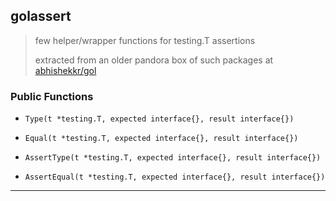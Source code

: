 
## golassert

> few helper/wrapper functions for testing.T assertions
>
> extracted from an older pandora box of such packages at [abhishekkr/gol](https://github.com/abhishekkr/gol)

### Public Functions

* `Type(t *testing.T, expected interface{}, result interface{})`
* `Equal(t *testing.T, expected interface{}, result interface{})`

* `AssertType(t *testing.T, expected interface{}, result interface{})`
* `AssertEqual(t *testing.T, expected interface{}, result interface{})`

---
